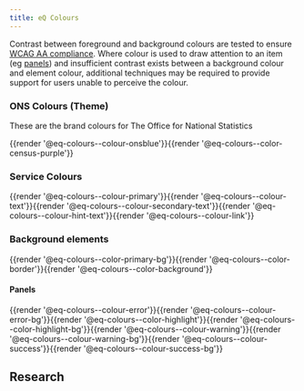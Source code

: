 ```yaml
---
title: eQ Colours
---
```


<!-- _These colours are currently under review to ensure colour values used in .scss and documentation are consistent._ -->

Contrast between foreground and background colours are tested to ensure [WCAG AA compliance](https://www.w3.org/TR/WCAG20/#visual-audio-contrast-contrast). Where colour is used to draw attention to an item (eg [panels](/components/detail/panels)) and insufficient contrast exists between a background colour and element colour, additional techniques may be required to provide support for users unable to perceive the colour.


### ONS Colours (Theme)
These are the brand colours for The Office for National Statistics
<div class="eq-tile-container">
  {{render '@eq-colours--colour-onsblue'}}{{render '@eq-colours--color-census-purple'}}
</div>

### Service Colours
<div class="eq-tile-container">
  {{render '@eq-colours--colour-primary'}}{{render '@eq-colours--colour-text'}}{{render '@eq-colours--colour-secondary-text'}}{{render '@eq-colours--colour-hint-text'}}{{render '@eq-colours--colour-link'}}
</div>

### Background elements
<div class="eq-tile-container">
  {{render '@eq-colours--color-primary-bg'}}{{render '@eq-colours--color-border'}}{{render '@eq-colours--color-background'}}
</div>

#### Panels
<div class="eq-tile-container">
  {{render '@eq-colours--colour-error'}}{{render '@eq-colours--colour-error-bg'}}{{render '@eq-colours--color-highlight'}}{{render '@eq-colours--color-highlight-bg'}}{{render '@eq-colours--colour-warning'}}{{render '@eq-colours--colour-warning-bg'}}{{render '@eq-colours--colour-success'}}{{render '@eq-colours--colour-success-bg'}}
</div>

## Research
